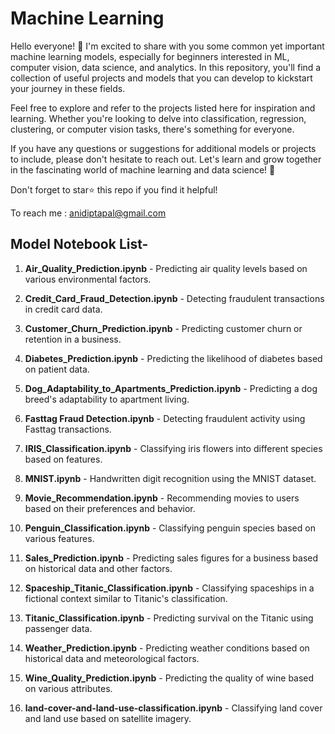 # Machine Learning 

Hello everyone! 👋 I'm excited to share with you some common yet important machine learning models, especially for beginners interested in ML, computer vision, data science, and analytics. In this repository, you'll find a collection of useful projects and models that you can develop to kickstart your journey in these fields.

Feel free to explore and refer to the projects listed here for inspiration and learning. Whether you're looking to delve into classification, regression, clustering, or computer vision tasks, there's something for everyone.

If you have any questions or suggestions for additional models or projects to include, please don't hesitate to reach out. Let's learn and grow together in the fascinating world of machine learning and data science! 🚀

Don't forget to star⭐ this repo if you find it helpful!

To reach me : anidiptapal@gmail.com

## Model Notebook List-

1. **Air_Quality_Prediction.ipynb** - Predicting air quality levels based on various environmental factors.

2. **Credit_Card_Fraud_Detection.ipynb** - Detecting fraudulent transactions in credit card data.

3. **Customer_Churn_Prediction.ipynb** - Predicting customer churn or retention in a business.

4. **Diabetes_Prediction.ipynb** - Predicting the likelihood of diabetes based on patient data.

5. **Dog_Adaptability_to_Apartments_Prediction.ipynb** - Predicting a dog breed's adaptability to apartment living.

6. **Fasttag Fraud Detection.ipynb** - Detecting fraudulent activity using Fasttag transactions.

7. **IRIS_Classification.ipynb** - Classifying iris flowers into different species based on features.

8. **MNIST.ipynb** - Handwritten digit recognition using the MNIST dataset.

9. **Movie_Recommendation.ipynb** - Recommending movies to users based on their preferences and behavior.

10. **Penguin_Classification.ipynb** - Classifying penguin species based on various features.

11. **Sales_Prediction.ipynb** - Predicting sales figures for a business based on historical data and other factors.

12. **Spaceship_Titanic_Classification.ipynb** - Classifying spaceships in a fictional context similar to Titanic's classification.

13. **Titanic_Classification.ipynb** - Predicting survival on the Titanic using passenger data.

14. **Weather_Prediction.ipynb** - Predicting weather conditions based on historical data and meteorological factors.

15. **Wine_Quality_Prediction.ipynb** - Predicting the quality of wine based on various attributes.

16. **land-cover-and-land-use-classification.ipynb** - Classifying land cover and land use based on satellite imagery.
